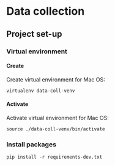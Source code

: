 # Data collection

## Project set-up

### Virtual environment

#### Create

Create virtual environment for Mac OS:

```
virtualenv data-coll-venv
```

#### Activate

Activate virtual environment for Mac OS:

```
source ./data-coll-venv/bin/activate
```

### Install packages

```
pip install -r requirements-dev.txt
```
